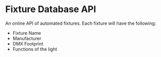 # Fixture Database API

An online API of automated fixtures. Each fixture will have the following:

- Fixture Name
- Manufacturer
- DMX Footprint
- Functions of the light
